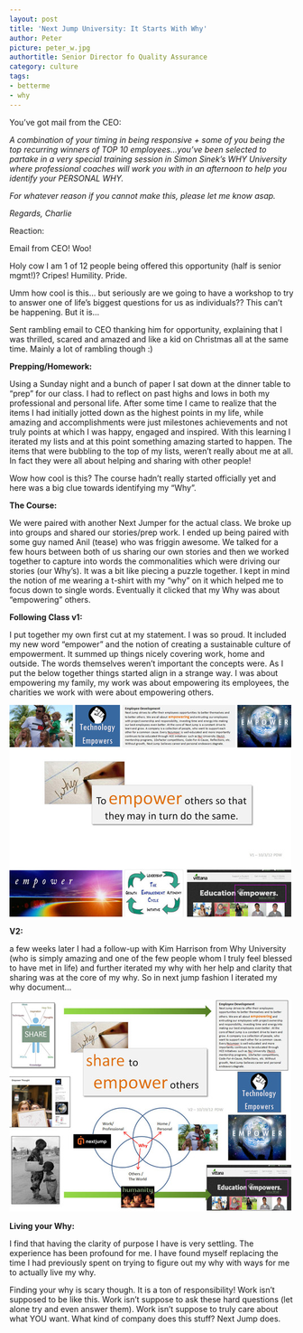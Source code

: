 ```yaml
---
layout: post
title: 'Next Jump University: It Starts With Why'
author: Peter
picture: peter_w.jpg
authortitle: Senior Director fo Quality Assurance
category: culture
tags:
- betterme
- why
---
```


You’ve got mail from the CEO:

*A combination of your timing in being responsive + some of you being the top recurring winners of TOP 10 employees…you’ve been selected to partake in a very special training session in Simon Sinek’s WHY University where professional coaches will work you with in an afternoon to help you identify your PERSONAL WHY.*

*For whatever reason if you cannot make this, please let me know asap.*

*Regards,*
*Charlie*

Reaction:

Email from CEO! Woo!

Holy cow I am 1 of 12 people being offered this opportunity (half is senior mgmt!)? Cripes! Humility. Pride.

Umm how cool is this… but seriously are we going to have a workshop to try to answer one of life’s biggest questions for us as individuals?? This can’t be happening. But it is…

Sent rambling email to CEO thanking him for opportunity, explaining that I was thrilled, scared and amazed and like a kid on Christmas all at the same time. Mainly a lot of rambling though :)


**Prepping/Homework:**

Using a Sunday night and a bunch of paper I sat down at the dinner table to “prep” for our class. I had to reflect on past highs and lows in both my professional and personal life. After some time I came to realize that the items I had initially jotted down as the highest points in my life, while amazing and accomplishments were just milestones achievements and not truly points at which I was happy, engaged and inspired. With this learning I iterated my lists and at this point something amazing started to happen. The items that were bubbling to the top of my lists, weren’t really about me at all. In fact they were all about helping and sharing with other people!

Wow how cool is this? The course hadn’t really started officially yet and here was a big clue towards identifying my “Why”.

**The Course:**

We were paired with another Next Jumper for the actual class. We broke up into groups and shared our stories/prep work. I ended up being paired with some guy named Anil (tease) who was friggin awesome. We talked for a few hours between both of us sharing our own stories and then we worked together to capture into words the commonalities which were driving our stories (our Why’s). It was a bit like piecing a puzzle together. I kept in mind the notion of me wearing a t-shirt with my “why” on it which helped me to focus down to single words. Eventually it clicked that my Why was about “empowering” others.

**Following Class v1:**

I put together my own first cut at my statement. I was so proud. It included my new word “empower” and the notion of creating a sustainable culture of empowerment. It summed up things nicely covering work, home and outside. The words themselves weren’t important the concepts were.
As I put the below together things started align in a strange way. I was about empowering my family, my work was about empowering its employees, the charities we work with were about empowering others.


![Our V1](/images/next-jump-university-it-starts-with-why-1.jpg)

**V2:**

a few weeks later I had a follow-up with Kim Harrison from Why University (who is simply amazing and one of the few people whom I truly feel blessed to have met in life) and further iterated my why with her help and clarity that sharing was at the core of my why. So in next jump fashion I iterated my why document…

![Our V1](/images/next-jump-university-it-starts-with-why-2.jpg)

**Living your Why:**

I find that having the clarity of purpose I have is very settling. The experience has been profound for me. I have found myself replacing the time I had previously spent on trying to figure out my why with ways for me to actually live my why.

Finding your why is scary though. It is a ton of responsibility!
Work isn’t supposed to be like this. Work isn’t suppose to ask these hard questions (let alone try and even answer them). Work isn’t suppose to truly care about what YOU want. What kind of company does this stuff? Next Jump does.
